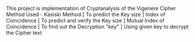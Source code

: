 This project is implementation of Cryptanalysis of the Vigenere Cipher
Method Used -
Kasiski Method [ To predict the Key size ]
Index of Coincidence [ To predict and verify the Key size ]
Mutual Index of Coincidence [ To find out the Decryption "key" ]
Using given key to decrypt the Cipher text
